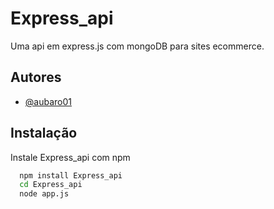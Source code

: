 
# Express_api
Uma api em express.js com mongoDB para sites ecommerce.




## Autores

- [@aubaro01](https://github.com/aubaro01)



## Instalação

Instale Express_api com npm

```bash
  npm install Express_api
  cd Express_api
  node app.js
```
    
